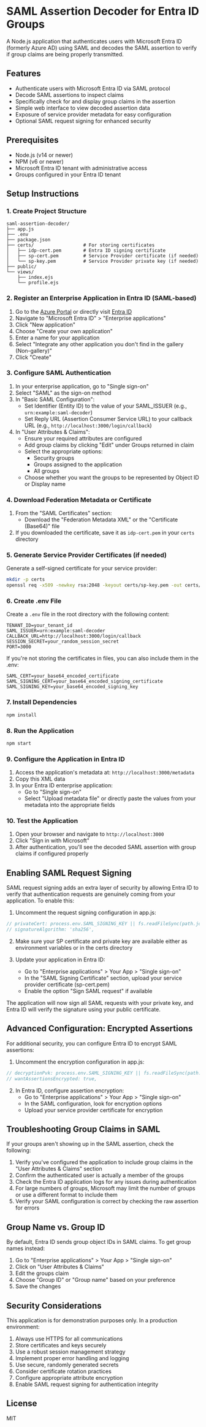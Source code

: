 # SAML Assertion Decoder for Entra ID Groups

A Node.js application that authenticates users with Microsoft Entra ID (formerly Azure AD) using SAML and decodes the SAML assertion to verify if group claims are being properly transmitted.

## Features

- Authenticate users with Microsoft Entra ID via SAML protocol
- Decode SAML assertions to inspect claims
- Specifically check for and display group claims in the assertion
- Simple web interface to view decoded assertion data
- Exposure of service provider metadata for easy configuration
- Optional SAML request signing for enhanced security

## Prerequisites

- Node.js (v14 or newer)
- NPM (v6 or newer)
- Microsoft Entra ID tenant with administrative access
- Groups configured in your Entra ID tenant

## Setup Instructions

### 1. Create Project Structure

```
saml-assertion-decoder/
├── app.js
├── .env
├── package.json
├── certs/                  # For storing certificates
│   ├── idp-cert.pem        # Entra ID signing certificate
│   ├── sp-cert.pem         # Service Provider certificate (if needed)
│   └── sp-key.pem          # Service Provider private key (if needed)
├── public/
└── views/
    ├── index.ejs
    └── profile.ejs
```

### 2. Register an Enterprise Application in Entra ID (SAML-based)

1. Go to the [Azure Portal](https://portal.azure.com) or directly visit [Entra ID](https://entra.microsoft.com)
2. Navigate to "Microsoft Entra ID" > "Enterprise applications" 
3. Click "New application"
4. Choose "Create your own application"
5. Enter a name for your application
6. Select "Integrate any other application you don't find in the gallery (Non-gallery)"
7. Click "Create"

### 3. Configure SAML Authentication

1. In your enterprise application, go to "Single sign-on"
2. Select "SAML" as the sign-on method
3. In "Basic SAML Configuration":
   - Set Identifier (Entity ID) to the value of your SAML_ISSUER (e.g., `urn:example:saml-decoder`)
   - Set Reply URL (Assertion Consumer Service URL) to your callback URL (e.g., `http://localhost:3000/login/callback`)
4. In "User Attributes & Claims":
   - Ensure your required attributes are configured
   - Add group claims by clicking "Edit" under Groups returned in claim
   - Select the appropriate options:
     - Security groups
     - Groups assigned to the application
     - All groups
   - Choose whether you want the groups to be represented by Object ID or Display name

### 4. Download Federation Metadata or Certificate

1. From the "SAML Certificates" section:
   - Download the "Federation Metadata XML" or the "Certificate (Base64)" file
2. If you downloaded the certificate, save it as `idp-cert.pem` in your `certs` directory

### 5. Generate Service Provider Certificates (if needed)

Generate a self-signed certificate for your service provider:

```bash
mkdir -p certs
openssl req -x509 -newkey rsa:2048 -keyout certs/sp-key.pem -out certs/sp-cert.pem -days 365 -nodes
```

### 6. Create .env File

Create a `.env` file in the root directory with the following content:

```
TENANT_ID=your_tenant_id
SAML_ISSUER=urn:example:saml-decoder
CALLBACK_URL=http://localhost:3000/login/callback
SESSION_SECRET=your_random_session_secret
PORT=3000
```

If you're not storing the certificates in files, you can also include them in the .env:

```
SAML_CERT=your_base64_encoded_certificate
SAML_SIGNING_CERT=your_base64_encoded_signing_certificate
SAML_SIGNING_KEY=your_base64_encoded_signing_key
```

### 7. Install Dependencies

```bash
npm install
```

### 8. Run the Application

```bash
npm start
```

### 9. Configure the Application in Entra ID

1. Access the application's metadata at: `http://localhost:3000/metadata`
2. Copy this XML data
3. In your Entra ID enterprise application:
   - Go to "Single sign-on"
   - Select "Upload metadata file" or directly paste the values from your metadata into the appropriate fields

### 10. Test the Application

1. Open your browser and navigate to `http://localhost:3000`
2. Click "Sign in with Microsoft"
3. After authentication, you'll see the decoded SAML assertion with group claims if configured properly

## Enabling SAML Request Signing

SAML request signing adds an extra layer of security by allowing Entra ID to verify that authentication requests are genuinely coming from your application. To enable this:

1. Uncomment the request signing configuration in app.js:
```javascript
// privateCert: process.env.SAML_SIGNING_KEY || fs.readFileSync(path.join(__dirname, 'certs', 'sp-key.pem'), 'utf8'),
// signatureAlgorithm: 'sha256',
```

2. Make sure your SP certificate and private key are available either as environment variables or in the certs directory

3. Update your application in Entra ID:
   - Go to "Enterprise applications" > Your App > "Single sign-on"
   - In the "SAML Signing Certificate" section, upload your service provider certificate (sp-cert.pem)
   - Enable the option "Sign SAML request" if available

The application will now sign all SAML requests with your private key, and Entra ID will verify the signature using your public certificate.

## Advanced Configuration: Encrypted Assertions

For additional security, you can configure Entra ID to encrypt SAML assertions:

1. Uncomment the encryption configuration in app.js:
```javascript
// decryptionPvk: process.env.SAML_SIGNING_KEY || fs.readFileSync(path.join(__dirname, 'certs', 'sp-key.pem'), 'utf8'),
// wantAssertionsEncrypted: true,
```

2. In Entra ID, configure assertion encryption:
   - Go to "Enterprise applications" > Your App > "Single sign-on"
   - In the SAML configuration, look for encryption options
   - Upload your service provider certificate for encryption

## Troubleshooting Group Claims in SAML

If your groups aren't showing up in the SAML assertion, check the following:

1. Verify you've configured the application to include group claims in the "User Attributes & Claims" section
2. Confirm the authenticated user is actually a member of the groups
3. Check the Entra ID application logs for any issues during authentication
4. For large numbers of groups, Microsoft may limit the number of groups or use a different format to include them
5. Verify your SAML configuration is correct by checking the raw assertion for errors

## Group Name vs. Group ID

By default, Entra ID sends group object IDs in SAML claims. To get group names instead:

1. Go to "Enterprise applications" > Your App > "Single sign-on"
2. Click on "User Attributes & Claims"
3. Edit the groups claim
4. Choose "Group ID" or "Group name" based on your preference
5. Save the changes

## Security Considerations

This application is for demonstration purposes only. In a production environment:

1. Always use HTTPS for all communications
2. Store certificates and keys securely
3. Use a robust session management strategy
4. Implement proper error handling and logging
5. Use secure, randomly generated secrets
6. Consider certificate rotation practices
7. Configure appropriate attribute encryption
8. Enable SAML request signing for authentication integrity

## License

MIT
